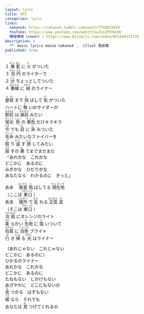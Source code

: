 ```yaml
---
layout: lyric
title: GPS
categories: lyric
links: 
  nakano4: https://nakano4.tumblr.com/post/7758813439
  YouTube: https://www.youtube.com/watch?v=JSnJFFOVLMc
  嗶哩嗶哩（cover）: https://www.bilibili.com/video/BV1k4411t72b
description: >
  **　music lyrics movie nakano4　.　illust 風邪薬
published: true
---
```


１<ruby>
    <rb>番</rb>
    <rt>ばん</rt>
</ruby><ruby>
    <rb>星</rb>
    <rt>ぼし</rt>
</ruby>に<ruby>
    <rb>火</rb>
    <rt>ひ</rt>
</ruby>がついた<br />３<ruby>
    <rb>百</rb>
    <rt>びゃく</rt>
</ruby><ruby>
    <rb>円</rb>
    <rt>えん</rt>
</ruby>のライターで<br />２<ruby>
    <rb>分</rb>
    <rt>ふん</rt>
</ruby>ちょっとしてついた<br />４<ruby>
    <rb>番線</rb>
    <rt>ばんせん</rt>
</ruby>に<ruby>
    <rb>緑</rb>
    <rt>みどり</rt>
</ruby>のライナー<br />

<ruby>
    <rb>屋根</rb>
    <rt>やね</rt>
</ruby>まで<ruby>
    <rb>飛</rb>
    <rt>と</rt>
</ruby>ばして<ruby>
    <rb>気</rb>
    <rt>き</rt>
</ruby>がついた<br />ハートに<ruby>
    <rb>無</rb>
    <rt>な</rt>
</ruby>いのサイダーが<br /><ruby>
    <rb>駅前</rb>
    <rt>えきまえ</rt>
</ruby>は<ruby>
    <rb>昼前</rb>
    <rt>ひるまえ</rt>
</ruby>みたい<br /><ruby>
    <rb>蛍光</rb>
    <rt>けいこう</rt>
</ruby><ruby>
    <rb>色</rb>
    <rt>しょく</rt>
</ruby>の<ruby>
    <rb>黄色</rb>
    <rt>きいろ</rt>
</ruby>だけキラキラ<br /><ruby>
    <rb>今</rb>
    <rt>いま</rt>
</ruby>でも<ruby>
    <rb>目</rb>
    <rt>め</rt>
</ruby>に<ruby>
    <rb>染</rb>
    <rt>し</rt>
</ruby>みついた<br /><ruby>
    <rb>毛糸</rb>
    <rt>けいと</rt>
</ruby>みたいなファイバーを<br /><ruby>
    <rb>取</rb>
    <rt>と</rt>
</ruby>り<ruby>
    <rb>返</rb>
    <rt>かえ</rt>
</ruby>す<ruby>
    <rb>旅</rb>
    <rt>たび</rt>
</ruby>してみたい<br /><ruby>
    <rb>探</rb>
    <rt>さが</rt>
</ruby>すの<ruby>
    <rb>果</rb>
    <rt>は</rt>
</ruby>てまでまだまだ<br />「あれかな　これかな<br />どこかに　あるのに<br />みぎかな　ひだりかな<br />あなたなら　わかるのに　きっと」<br />

ああ　<ruby>
    <rb>衛星</rb>
    <rt>えいせい</rt>
</ruby><ruby>
    <rb>飛</rb>
    <rt>と</rt>
</ruby>ばしてる<ruby>
    <rb>現在地</rb>
    <rt>げんざいち</rt>
</ruby><br />（ここは<ruby>
    <rb>東口</rb>
    <rt>ひがしぐち</rt>
</ruby>）<br />ああ　<ruby>
    <rb>圏外</rb>
    <rt>けんがい</rt>
</ruby>で<ruby>
    <rb>乱</rb>
    <rt>みだ</rt>
</ruby>れる<ruby>
    <rb>正弦</rb>
    <rt>せいげん</rt>
</ruby><ruby>
    <rb>波</rb>
    <rt>は</rt>
</ruby><br />（そこは<ruby>
    <rb>東口</rb>
    <rt>ひがしぐち</rt>
</ruby>）<br /><ruby>
    <rb>左肩</rb>
    <rt>ひだりかた</rt>
</ruby>にオレンジのライト<br /><ruby>
    <rb>柔</rb>
    <rt>やわ</rt>
</ruby>らかい<ruby>
    <rb>生地</rb>
    <rt>きじ</rt>
</ruby>に<ruby>
    <rb>吸</rb>
    <rt>す</rt>
</ruby>いついて<br /><ruby>
    <rb>右肩</rb>
    <rt>みぎかた</rt>
</ruby>に<ruby>
    <rb>白色</rb>
    <rt>しろいろ</rt>
</ruby>ブライト<br /><ruby>
    <rb>行</rb>
    <rt>ゆ</rt>
</ruby>き<ruby>
    <rb>帰</rb>
    <rt>かえ</rt>
</ruby>る<ruby>
    <rb>光</rb>
    <rt>ひかり</rt>
</ruby>はライナー<br />

（あれじゃない　これじゃない<br />どこかに　あるのに）<br />ひかるのライナー<br />あれかな　これかな<br />どこかに　あるのに<br />たねもない　しかけもない<br />あざやかに　どこにもないの<br /><ruby>
    <rb>見</rb>
    <rt>み</rt>
</ruby>つかる　はずもない<br /><ruby>
    <rb>嘘</rb>
    <rt>うそ</rt>
</ruby>なら　それでも<br />あなたは<ruby>
    <rb>見</rb>
    <rt>み</rt>
</ruby>つけてくれるの